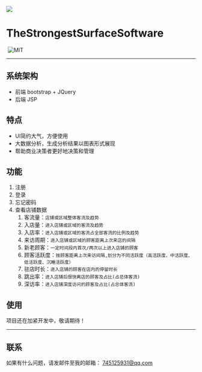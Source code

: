 ﻿![](https://raw.github.com/HuangZhenyang/TheStrongestSurfaceSoftware/master/docs/logo.png)

# TheStrongestSurfaceSoftware

<p align="left">
	<img alt="" src="https://img.shields.io/badge/JavaScript-ES6-green.svg" />
	<img alt="MIT" src="https://img.shields.io/npm/l/express.svg" />
</p>



***

## 系统架构
* 前端 bootstrap + JQuery
* 后端 JSP

## 特点
* UI简约大气，方便使用
* 大数据分析，生成分析结果以图表形式展现
* 帮助商业决策者更好地决策和管理


## 功能
1. 注册
2. 登录
3. 忘记密码
4. 查看店铺数据
	1. 客流量：`店铺或区域整体客流及趋势`
	2. 入店量：`进入店铺或区域的客流及趋势`
	3. 入店率：`进⼊店铺或区域的客流占全部客流的比例及趋势`
	4. 来访周期：`进⼊店铺或区域的顾客距离上次来店的间隔`
	5. 新老顾客：`一定时间段内首次/两次以上进⼊店铺的顾客`
	6. 顾客活跃度：`按顾客距离上次来访间隔,划分为不同活跃度（高活跃度、中活跃度、低活跃度、沉睡活跃度）`
	7. 驻店时长：`进⼊店铺的顾客在店内的停留时长`
	8. 跳出率：`进⼊店铺后很快离店的顾客及占比(占总体客流)`
	9. 深访率：`进⼊店铺深度访问的顾客及占⽐(占总体客流)`



## 使用
项目还在加紧开发中，敬请期待！

***

## 联系
如果有什么问题，请发邮件至我的邮箱： 745125931@qq.com